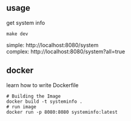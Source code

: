 ## usage
get system info
```shell
make dev
```
simple: http://localhost:8080/system  
complex: http://localhost:8080/system?all=true  

## docker
learn how to write Dockerfile
```shell
# Building the Image
docker build -t systeminfo .
# run image
docker run -p 8080:8080 systeminfo:latest
```
